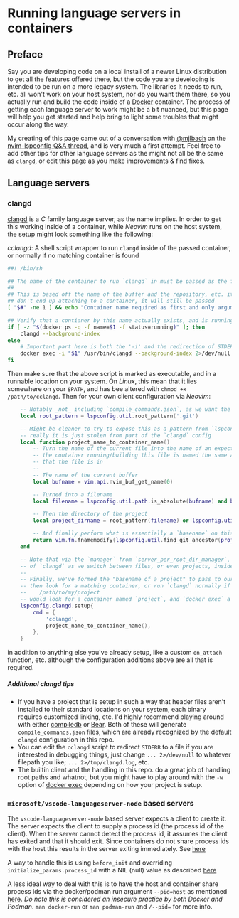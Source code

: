 # Running language servers in containers

## Preface

Say you are developing code on a local install of a newer Linux distribution to get all the features offered there, but the code you are developing is intended to be run on a more legacy system. The libraries it needs to run, etc. all won't work on your host system, nor do you want them there, so you actually run and build the code inside of a [Docker](https://docs.docker.com/) container. The process of getting each language server to work might be a bit nuanced, but this page will help you get started and help bring to light some troubles that might occur along the way.

My creating of this page came out of a conversation with [@mjlbach](https://github.com/mjlbach) on the [nvim-lspconfig Q&A thread](https://github.com/neovim/nvim-lspconfig/discussions/667), and is very much a first attempt. Feel free to add other tips for other language servers as the might not all be the same as `clangd`, or edit this page as you make improvements & find fixes.

## Language servers

### clangd

[clangd](https://clangd.llvm.org/) is a _C_ family language server, as the name implies. In order to get this working inside of a container, while _Neovim_ runs on the host system, the setup might look something like the following:

_cclangd_: A shell script wrapper to run `clangd` inside of the passed container, or normally if no matching container is found
```sh
##! /bin/sh

## The name of the container to run `clangd` in must be passed as the first and only argument
##
## This is based off the name of the buffer and the repository, etc. it is in, so even if we
## don't end up attaching to a container, it will still be passed
[ "$#" -ne 1 ] && echo "Container name required as first and only argument" >&2 && exit 1

## Verify that a contianer by this name actually exists, and is running
if [ -z "$(docker ps -q -f name=$1 -f status=running)" ]; then
    clangd --background-index
else
    # Important part here is both the '-i' and the redirection of STDERR
    docker exec -i "$1" /usr/bin/clangd --background-index 2>/dev/null
fi
```

Then make sure that the above script is marked as executable, and in a runnable location on your system. On _Linux_, this mean that it lies somewhere on your `$PATH`, and has bee altered with `chmod +x /path/to/cclangd`. Then for your own client configuration via _Neovim_:

```lua
    -- Notably _not_ including `compile_commands.json`, as we want the entire project
    local root_pattern = lspconfig.util.root_pattern('.git')

    -- Might be cleaner to try to expose this as a pattern from `lspconfig.util`, as
    -- really it is just stolen from part of the `clangd` config
    local function project_name_to_container_name()
        -- Turn the name of the current file into the name of an expected container, assuming that
        -- the container running/building this file is named the same as the basename of the project
        -- that the file is in
        --
        -- The name of the current buffer
        local bufname = vim.api.nvim_buf_get_name(0)

        -- Turned into a filename
        local filename = lspconfig.util.path.is_absolute(bufname) and bufname or lspconfig.util.path.join(vim.loop.cwd(), bufname)

        -- Then the directory of the project
        local project_dirname = root_pattern(filename) or lspconfig.util.path.dirname(filename)

        -- And finally perform what is essentially a `basename` on this directory
        return vim.fn.fnamemodify(lspconfig.util.find_git_ancestor(project_dirname), ':t')
    end

    -- Note that via the `manager` from `server_per_root_dir_manager`, we'll get a separate instance
    -- of `clangd` as we switch between files, or even projects, inside of the right container
    --
    -- Finally, we've formed the "basename of a project" to pass to our `cclangd` script, which will
    -- then look for a matching container, or run `clangd` normally if no matching container is found
    --    /path/to/my/project
    -- would look for a container named `project`, and `docker exec` a `clangd` instance there, etc.
    lspconfig.clangd.setup{
        cmd = {
            'cclangd',
            project_name_to_container_name(),
        },
    }
```

in addition to anything else you've already setup, like a custom `on_attach` function, etc. although the configuration additions above are all that is required.

##### Additional clangd tips

* If you have a project that is setup in such a way that header files aren't installed to their standard locations on your system, each binary requires customized linking, etc. I'd highly recommend playing around with either [compiledb](https://pypi.org/project/compiledb/) or [Bear](https://github.com/rizsotto/Bear). Both of these will generate `compile_commands.json` files, which are already recognized by the default `clangd` configuration in this repo.
* You can edit the `cclangd` script to redirect `STDERR` to a file if you are interested in debugging things, just change `... 2>/dev/null` to whatever filepath you like; `... 2>/tmp/clangd.log`, etc.
* The builtin client and the handling in this repo. do a great job of handling root paths and whatnot, but you might have to play around with the `-w` option of [docker exec](https://docs.docker.com/engine/reference/commandline/exec/) depending on how your project is setup.

### `microsoft/vscode-languageserver-node` based servers

The `vscode-languageserver-node` based server expects a client to create it. The server expects the client  to supply a process id (the process id of the client). When the server cannot detect the process id, it assumes the client has exited and that it should exit. Since containers do not share process ids with the host this results in the server exiting immediately. See [here](https://github.com/microsoft/vscode-languageserver-node/issues/364#issuecomment-431385118)

A way to handle this is using `before_init` and overriding `initialize_params.process_id` with a NIL (null) value as described [here](https://github.com/neovim/neovim/issues/14504#issuecomment-833940045)

A less ideal way to deal with this is to have the host and container share process ids via the docker/podman run argument `--pid=host` as mentioned [here](https://github.com/neovim/neovim/issues/14504#issuecomment-833930180). *Do note this is considered an insecure practice by both Docker and Podman*. `man docker-run` or `man podman-run` and `/--pid=` for more info.
